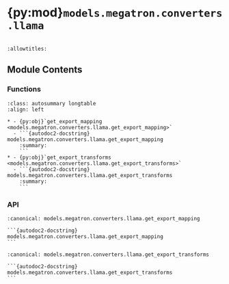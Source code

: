 # {py:mod}`models.megatron.converters.llama`

```{py:module} models.megatron.converters.llama
```

```{autodoc2-docstring} models.megatron.converters.llama
:allowtitles:
```

## Module Contents

### Functions

````{list-table}
:class: autosummary longtable
:align: left

* - {py:obj}`get_export_mapping <models.megatron.converters.llama.get_export_mapping>`
  - ```{autodoc2-docstring} models.megatron.converters.llama.get_export_mapping
    :summary:
    ```
* - {py:obj}`get_export_transforms <models.megatron.converters.llama.get_export_transforms>`
  - ```{autodoc2-docstring} models.megatron.converters.llama.get_export_transforms
    :summary:
    ```
````

### API

````{py:function} get_export_mapping()
:canonical: models.megatron.converters.llama.get_export_mapping

```{autodoc2-docstring} models.megatron.converters.llama.get_export_mapping
```
````

````{py:function} get_export_transforms(hf_config)
:canonical: models.megatron.converters.llama.get_export_transforms

```{autodoc2-docstring} models.megatron.converters.llama.get_export_transforms
```
````
